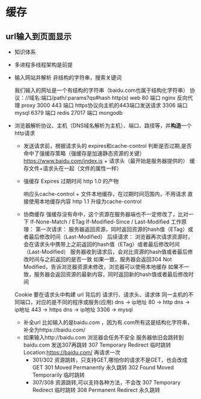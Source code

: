 # 缓存
## url输入到页面显示
- 知识体系
- 多进程多线程架构是前提
- 输入网站并解析
    非结构的字符串，搜索关键词
    
    我们输入的网址是一个有结构的字符串（baidu.com也属于结构化字符串）
      协议：//域名:端口/path/:params?qs#hash
      http(s)
      web 80 端口 nginx 反向代理 proxy 3000
      443 端口 https协议向主机的443端口发送请求
      3306 端口 mysql
      6379 端口 redis
      27017 端口 mongodb
  
- 浏览器解析协议、主机（DNS域名解析为主机）、端口、路径等，并**构造**一个http请求
    - 发送请求前，根据请求头的 expires和cache-control 判断是否过期,是否命中了强缓存策略（强缓存是加速静态资源的关键）
        https://www.baidu.com/index.js + 请求头（最开始是服务器提供的）
        缓存文件+请求头在一起（文件的属性一样）
    - 强缓存
        Expires 过期时间 http 1.0 的产物

        响应头cache-control + 文件本地缓存，在过期时间范围内，不用请求
        直接使用本地缓存内容 http 1.1 升级为cache-control

    - 协商缓存
        强缓存没有命中，这个资源在服务器端也不一定修改了，比对一下
        If-None-Match / ETag
        If-Modified-Since / Last-Modified
        工作原理：
        第一次请求：
        服务器返回资源，同时返回资源的hash值（ETag）或者最后修改时间（Last-Modified）
        后续请求：
        浏览器再次请求资源时，会在请求头中携带上之前返回的hash值（ETag）或者最后修改时间（Last-Modified）
        服务器收到请求后，会对比资源的hash值或者最后修改时间与之前返回的是否一致
        如果一致，服务器会返回304 Not Modified，告诉浏览器资源未修改，浏览器可以使用本地缓存
        如果不一致，服务器会返回资源的最新内容，同时返回新的hash值或者最后修改时间



    Cookie 要在请求头中构建
    url 背后的 请求行、请求头、请求体
    同一主机的不同端口，对应的是不同的程序或服务(应用)
    dns -> ip地址 80 -> http
    dns -> ip地址 443 -> https
    dns -> ip地址 3306 -> mysql

    - 补全url
    比如输入的是baidu.com ，因为有.com所有这是结构化字符串，补全为https://baidu.com/
    - 如果输入http://baidu.com 浏览器会任务不安全
      服务器依旧会跳转到baidu.com  发送307再跳转
      307 Temporary Redirect 临时跳转
      Location:https://baidu.com/
      再请求一次
      - 301/302 资源跳转，只支持GET,哪怕你的请求不是GET，也会改成GET
          301 Moved Permanently 永久跳转
          302 Found Moved Temporarily 临时跳转
      - 307/308 资源跳转,可以支持各种方法，不会改
          307 Temporary Redirect 临时跳转
          308 Permanent Redirect 永久跳转
    



